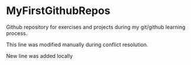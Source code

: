 # MyFirstGithubRepos
Github repository for exercises and projects during my git/github learning process.

This line was modified manually during conflict resolution.

New line was added locally